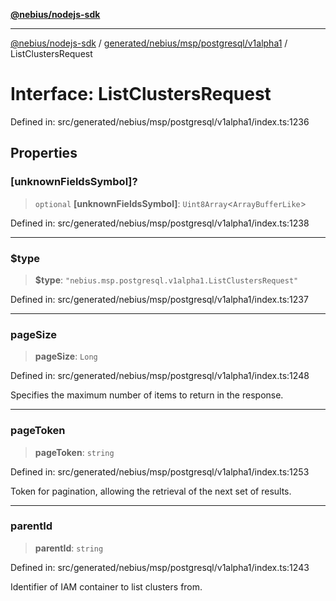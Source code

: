 [**@nebius/nodejs-sdk**](../../../../../../README.md)

***

[@nebius/nodejs-sdk](../../../../../../README.md) / [generated/nebius/msp/postgresql/v1alpha1](../README.md) / ListClustersRequest

# Interface: ListClustersRequest

Defined in: src/generated/nebius/msp/postgresql/v1alpha1/index.ts:1236

## Properties

### \[unknownFieldsSymbol\]?

> `optional` **\[unknownFieldsSymbol\]**: `Uint8Array`\<`ArrayBufferLike`\>

Defined in: src/generated/nebius/msp/postgresql/v1alpha1/index.ts:1238

***

### $type

> **$type**: `"nebius.msp.postgresql.v1alpha1.ListClustersRequest"`

Defined in: src/generated/nebius/msp/postgresql/v1alpha1/index.ts:1237

***

### pageSize

> **pageSize**: `Long`

Defined in: src/generated/nebius/msp/postgresql/v1alpha1/index.ts:1248

Specifies the maximum number of items to return in the response.

***

### pageToken

> **pageToken**: `string`

Defined in: src/generated/nebius/msp/postgresql/v1alpha1/index.ts:1253

Token for pagination, allowing the retrieval of the next set of results.

***

### parentId

> **parentId**: `string`

Defined in: src/generated/nebius/msp/postgresql/v1alpha1/index.ts:1243

Identifier of IAM container to list clusters from.
